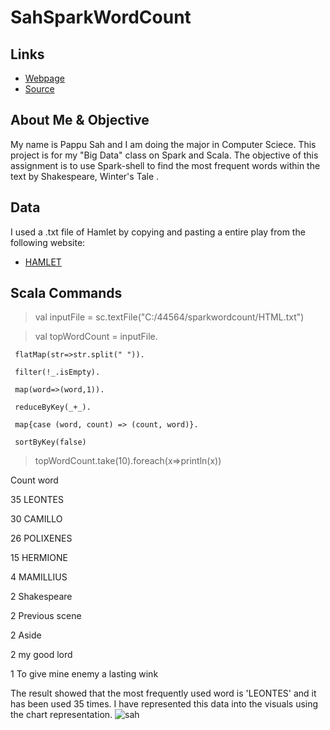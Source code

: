 # SahSparkWordCount
## Links
- [Webpage](https://rohanshah123.github.io/SahSparkWordCount/ "Sah Spark Word Count")
- [Source](https://github.com/rohanshah123/SahSparkWordCount  "Shah Spark Project Source")

## About Me & Objective
My name is Pappu Sah and I am doing the major in Computer Sciece. This project is for my "Big Data" class on Spark and Scala.
The objective of this assignment is to use Spark-shell to find the most frequent words within the text by Shakespeare, Winter's Tale . 

## Data
I used a .txt file of Hamlet by copying and pasting a entire play from the following website:
- [HAMLET](http://shakespeare.mit.edu/winters_tale/winters_tale.1.1.html)

## Scala Commands
> val inputFile = sc.textFile("C:/44564/sparkwordcount/HTML.txt")	

> val topWordCount = inputFile.

     flatMap(str=>str.split(" ")).
	
     filter(!_.isEmpty).
	
     map(word=>(word,1)).
	
     reduceByKey(_+_).
	
     map{case (word, count) => (count, word)}.
	
     sortByKey(false)
	
>topWordCount.take(10).foreach(x=>println(x))


Count      	      word

35              	LEONTES

30               CAMILLO

26             	POLIXENES

15            	HERMIONE

4             	MAMILLIUS

2              	Shakespeare

2               Previous scene

2               Aside

2               my good lord

1           	  To give mine enemy a lasting wink


The result showed that the most frequently used word is 'LEONTES' and it has been used 35 times.
I have represented this data into the visuals using the chart representation.
![sah](https://user-images.githubusercontent.com/42788421/48455265-13ded180-e780-11e8-894a-d7dcb78ad473.png)



